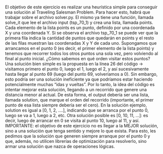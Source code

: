 El objetivo de este ejercicio es realizar una heurística simple para conseguir una solución al Traveling Salesman Problem. Para hacer esto, habrá que trabajar sobre el archivo solver.py. El mismo ya tiene una función, llamada solve_it que lee el archivo input (tsp_70_1) y crea una lista, llamada points. Cada elemento de la lista points es un punto, definido por una coordenada X y una coordenada Y.  Si se observa el archivo tsp_70_1 se puede ver que la primera fila indica la cantidad de puntos que quedarán en points y el resto de las filas muestran las coordenadas X y Y de cada uno.
Supongamos que arrancamos en el punto 0 (es decir, el primer elemento de la lista points) y tenemos que recorrer todos los otros puntos una sola vez, pero volviendo al final al punto inicial. ¿Cómo sabemos en qué orden visitar estos puntos? Una solución bien simple es la propuesta en la línea 26 del código -> visitamos primero el punto 0, luego el 1, luego el 2, y así sucesivamente hasta llegar al punto 69 (luego del punto 69, volveríamos a 0). Sin embargo, esto podría ser una solución ineficiente ya que podríamos estar haciendo potencialmente muchas “idas y vueltas”.
Por lo tanto, la idea del código es intentar mejorar esta solución, llegando a un recorrido que genere una distancia menor al actual. De esta forma, el output debería ser una lista, llamada solution, que marque el orden del recorrido (importante, el primer punto de esa lista siempre debería ser el cero). 
En la solución ejemplo, solution es igual a [0, 1, 2, ….], indicando que se arranca por el punto 0, luego se va a 1, luego a 2, etc. Otra solución posible es [0, 10, 11, …]: es decir, luego de arrancar en 0 se visita al punto 10, luego al 11, y así.
IMPORTANTE: el objetivo de este ejercicio no es llegar a la MEJOR solución, sino a una solución que tenga sentido y mejore lo que exista. Para esto, les pedimos que la solución que generen siempre arranque por el punto 0 y que, además, no utilicen librerías de optimización para resolverlo, sino armar una solución que nazca de operaciones lógicas.
